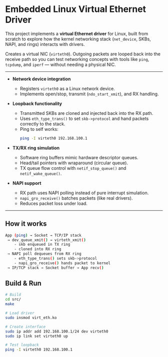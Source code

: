 # Embedded Linux Virtual Ethernet Driver

This project implements a **virtual Ethernet driver** for Linux, built from scratch to explore how the kernel networking stack (`net_device`, SKBs, NAPI, and rings) interacts with drivers.  

Creates a virtual NIC (`virteth0`). Outgoing packets are looped back into the receive path so you can test networking concepts with tools like `ping`, `tcpdump`, and `iperf` — without needing a physical NIC.  

---

- **Network device integration**
  - Registers `virteth0` as a Linux network device.
  - Implements open/stop, transmit (`ndo_start_xmit`), and RX handling.

- **Loopback functionality**
  - Transmitted SKBs are cloned and injected back into the RX path.
  - Uses `eth_type_trans()` to set `skb->protocol` and hand packets correctly to the stack.
  - Ping to self works:  
    ```bash
    ping -I virteth0 192.168.100.1
    ```

- **TX/RX ring simulation**
  - Software ring buffers mimic hardware descriptor queues.
  - Head/tail pointers with wraparound (circular queue).
  - TX queue flow control with `netif_stop_queue()` and `netif_wake_queue()`.

- **NAPI support**
  - RX path uses NAPI polling instead of pure interrupt simulation.
  - `napi_gro_receive()` batches packets (like real drivers).
  - Reduces packet loss under load.

---

## How it works 

```bash
App (ping) → Socket → TCP/IP stack
 → dev_queue_xmit() → virteth_xmit()
    - skb enqueued in TX ring
    - cloned into RX ring
 → NAPI poll dequeues from RX ring
    - eth_type_trans() sets skb->protocol
    - napi_gro_receive() hands packet to kernel
 → IP/TCP stack → Socket buffer → App recv()
```

## Build & Run

```bash
# Build
cd src/
make 

# Load driver
sudo insmod virt_eth.ko

# Create interface
sudo ip addr add 192.168.100.1/24 dev virteth0
sudo ip link set virteth0 up

# Test loopback
ping -I virteth0 192.168.100.1
```